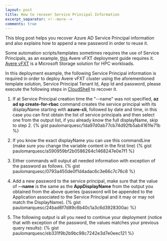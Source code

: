 ```yaml
---
layout: post
title: How to recover Service Principal Information
excerpt_separator: <!--more-->
comments: true
---
```


This blog post helps you recover Azure AD Service Principal information and also explains how to append a new password in order to reuse it.

<!--more-->

Some automation scripts/templates sometimes requires the use of Service Principals, as an example, [this](https://github.com/Azure/Avere/tree/master/src/vfxt) Avere vFXT deployment guide requires it. [Avere vFXT](https://www.averesystems.com) is a Microsoft Storage solution for HPC workloads.

In this deployment example, the following Service Principal information is required in order to deploy Avere vFXT cluster using the aforementioned template solution, Service Principal Tenant Id, App Id and password, please execute the following steps in [CloudShell](https://shell.azure.com) to recover it.

1. If at  Service Principal creation time the "--name" was not specified, **az ad sp create-for-rbac** command creates the service principal with its displayName starting with **azure-cli**, followed by date and time, in this case you can first obtain the list of service principals and then select one from the output list, if you already know the full displayName, skip to step 2. {% gist paulomarquesc/1da97d0ab77cb74d92fb5ab4161fe71b %}

2. If you know the exact displayName you can use this commandLine (make sure you change the variable content in the first line) {% gist paulomarquesc/a590959bf2b0586264c1468247e0e7f1 %}

3. Either commands will output all needed information with exception of the password as follows. {% gist paulomarquesc/0793a450de0f1d4adac6c3e66c7c76c8 %}
   
4. Add a new password to the service principal, make sure that the value of **--name** is the same as the **AppDisplayName** from the output you obtained from the above queries (password will be appended to the Application associated to the Service Principal and it may or may not match the DisplayName). {% gist paulomarquesc/24bad6f7d89c6b40c1a3c6d3928300ac %}

5. The following output is all you need to continue your deployment (notice that with exception of the password, the values matches your previous query results): {% gist paulomarquesc/eb331f9b2b9bc98c7242e3d7e0eec121 %}
